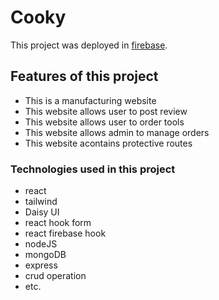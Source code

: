 # Cooky

This project was deployed in [firebase](https://cooky-f12d4.web.app/).

## Features of this project

* This is a manufacturing website
* This website allows user to post review
* This website allows user to order tools
* This website allows admin to manage orders
* This website acontains protective routes

### Technologies used in this project

* react
* tailwind
* Daisy UI
* react hook form
* react firebase hook
* nodeJS
* mongoDB
* express
* crud operation
* etc.
